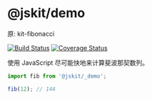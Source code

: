# @jskit/demo

原: kit-fibonacci

<p>
  <a href="https://circleci.com/gh/jskit/kit-fibonacci/tree/dev"><img src="https://img.shields.io/circleci/project/jskit/kit-fibonacci/dev.svg" alt="Build Status"></a>
  <a href="https://codecov.io/github/jskit/kit-fibonacci?branch=dev"><img src="https://img.shields.io/codecov/c/github/jskit/kit-fibonacci/dev.svg" alt="Coverage Status"></a>
</p>

使用 JavaScript 尽可能快地来计算斐波那契数列。

```js
import fib from '@jskit/_demo';

fib(12); // 144
```
